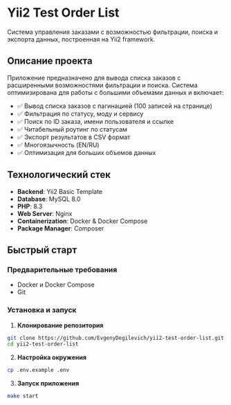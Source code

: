 # Yii2 Test Order List

Система управления заказами с возможностью фильтрации, поиска и экспорта данных, построенная на Yii2 framework.

## Описание проекта

Приложение предназначено для вывода списка заказов с расширенными возможностями фильтрации и поиска. Система оптимизирована для работы с большими объемами данных и включает:

- ✅ Вывод списка заказов с пагинацией (100 записей на странице)
- ✅ Фильтрация по статусу, моду и сервису
- ✅ Поиск по ID заказа, имени пользователя и ссылке
- ✅ Читабельный роутинг по статусам
- ✅ Экспорт результатов в CSV формат
- ✅ Многоязычность (EN/RU)
- ✅ Оптимизация для больших объемов данных

## Технологический стек

- **Backend**: Yii2 Basic Template
- **Database**: MySQL 8.0
- **PHP**: 8.3
- **Web Server**: Nginx
- **Containerization**: Docker & Docker Compose
- **Package Manager**: Composer

## Быстрый старт

### Предварительные требования

- Docker и Docker Compose
- Git

### Установка и запуск

1. **Клонирование репозитория**
```bash
git clone https://github.com/EvgenyDegilevich/yii2-test-order-list.git
cd yii2-test-order-list
```

2. **Настройка окружения**
```bash
cp .env.example .env
```

3. **Запуск приложения**
```bash
make start
```